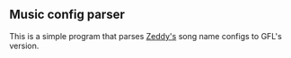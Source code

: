 ## Music config parser

This is a simple program that parses [Zeddy's](https://github.com/notkoen/zeddy-server-public-configs/tree/main/Song%20Name%20Configs) song name configs to GFL's version.